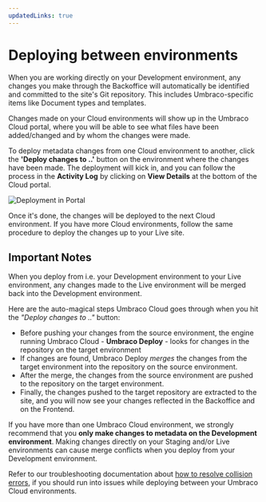 ```yaml
---
updatedLinks: true
---
```


# Deploying between environments

When you are working directly on your Development environment, any changes you make through the Backoffice will automatically be identified and committed to the site's Git repository. This includes Umbraco-specific items like Document types and templates.

Changes made on your Cloud environments will show up in the Umbraco Cloud portal, where you will be able to see what files have been added/changed and by whom the changes were made.

To deploy metadata changes from one Cloud environment to another, click the **'Deploy changes to ..'** button on the environment where the changes have been made. The deployment will kick in, and you can follow the process in the **Activity Log** by clicking on **View Details** at the bottom of the Cloud portal.

![Deployment in Portal](../.gitbook/assets/deploy-in-portal\_v10.gif)

Once it's done, the changes will be deployed to the next Cloud environment. If you have more Cloud environments, follow the same procedure to deploy the changes up to your Live site.

## Important Notes

When you deploy from i.e. your Development environment to your Live environment, any changes made to the Live environment will be merged back into the Development environment.

Here are the auto-magical steps Umbraco Cloud goes through when you hit the _"Deploy changes to .."_ button:

* Before pushing your changes from the source environment, the engine running Umbraco Cloud - **Umbraco Deploy** - looks for changes in the repository on the target environment
* If changes are found, Umbraco Deploy _merges_ the changes from the target environment into the repository on the source environment.
* After the merge, the changes from the source environment are pushed to the repository on the target environment.
* Finally, the changes pushed to the target repository are extracted to the site, and you will now see your changes reflected in the Backoffice and on the Frontend.

If you have more than one Umbraco Cloud environment, we strongly recommend that you **only make changes to metadata on the Development environment**. Making changes directly on your Staging and/or Live environments can cause merge conflicts when you deploy from your Development environment.

Refer to our troubleshooting documentation about [how to resolve collision errors](../troubleshooting/deployments/structure-error.md), if you should run into issues while deploying between your Umbraco Cloud environments.
